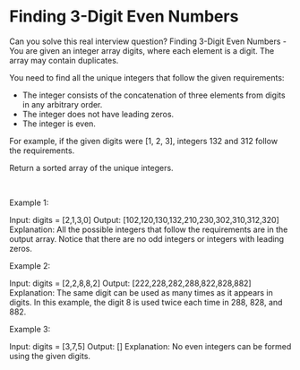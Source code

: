 # Finding 3-Digit Even Numbers

Can you solve this real interview question? Finding 3-Digit Even Numbers - You are given an integer array digits, where each element is a digit. The array may contain duplicates.

You need to find all the unique integers that follow the given requirements:

 * The integer consists of the concatenation of three elements from digits in any arbitrary order.
 * The integer does not have leading zeros.
 * The integer is even.

For example, if the given digits were [1, 2, 3], integers 132 and 312 follow the requirements.

Return a sorted array of the unique integers.

 

Example 1:


Input: digits = [2,1,3,0]
Output: [102,120,130,132,210,230,302,310,312,320]
Explanation: All the possible integers that follow the requirements are in the output array. 
Notice that there are no odd integers or integers with leading zeros.


Example 2:


Input: digits = [2,2,8,8,2]
Output: [222,228,282,288,822,828,882]
Explanation: The same digit can be used as many times as it appears in digits. 
In this example, the digit 8 is used twice each time in 288, 828, and 882. 


Example 3:


Input: digits = [3,7,5]
Output: []
Explanation: No even integers can be formed using the given digits.